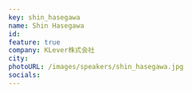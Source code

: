 ```yaml
---
key: shin_hasegawa
name: Shin Hasegawa
id: 
feature: true
company: KLever株式会社
city: 
photoURL: /images/speakers/shin_hasegawa.jpg
socials:
---
```

